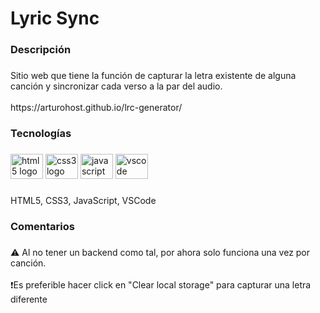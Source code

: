 <h1 align="left">Lyric Sync</h1>

###

<h3 align="left">Descripción</h3>

###

<p align="left">Sitio web que tiene la función de capturar la letra existente de alguna canción y sincronizar cada verso a la par del audio.<br><br>https://arturohost.github.io/lrc-generator/</p>

###

<h3 align="left">Tecnologías</h3>

###

<div align="left">
  <img src="https://cdn.jsdelivr.net/gh/devicons/devicon/icons/html5/html5-original.svg" height="40" width="52" alt="html5 logo"  />
  <img src="https://cdn.jsdelivr.net/gh/devicons/devicon/icons/css3/css3-original.svg" height="40" width="52" alt="css3 logo"  />
  <img src="https://cdn.jsdelivr.net/gh/devicons/devicon/icons/javascript/javascript-original.svg" height="40" width="52" alt="javascript logo"  />
  <img src="https://cdn.jsdelivr.net/gh/devicons/devicon/icons/vscode/vscode-original.svg" height="40" width="52" alt="vscode logo"  />
</div>

###

<p align="left">HTML5, CSS3, JavaScript, VSCode</p>

###

<h3 align="left">Comentarios</h3>

###

<p align="left">⚠️ Al no tener un backend como tal, por ahora solo funciona una vez por canción.<br><br>❗Es preferible hacer click en "Clear local storage" para capturar una letra diferente</p>

###

